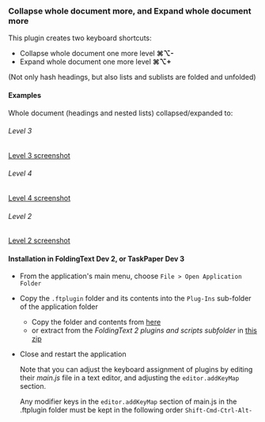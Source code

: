 ### Collapse whole document more, and Expand whole document more

This plugin creates two keyboard shortcuts:
- Collapse whole document one more level **⌘⌥-**
- Expand whole document one more level	**⌘⌥+**

(Not only hash headings, but also lists and sublists are folded and unfolded)




#### Examples

Whole document (headings and nested lists) collapsed/expanded to:

###### Level 3

<!-- ![](./Level3WholeDoc.png) -->

[Level 3 screenshot](https://github.com/RobTrew/tree-tools/blob/master/FoldingText%202%20plugins%20and%20scripts/change%20document%20expansion%20level.ftplugin/Level3WholeDoc.png)

###### Level 4
	
<!-- ![](./Level4WholeDoc.png) -->

[Level 4 screenshot](https://github.com/RobTrew/tree-tools/blob/master/FoldingText%202%20plugins%20and%20scripts/change%20document%20expansion%20level.ftplugin/Level4WholeDoc.png)

###### Level 2

<!-- ![](./Level2WholeDoc.png) -->

[Level 2 screenshot](https://github.com/RobTrew/tree-tools/blob/master/FoldingText%202%20plugins%20and%20scripts/change%20document%20expansion%20level.ftplugin/Level4WholeDoc.png)


#### Installation in FoldingText Dev 2, or TaskPaper Dev 3

- From the application's main menu, choose `File > Open Application Folder`
- Copy the `.ftplugin` folder and its contents into the `Plug-Ins` sub-folder of the application folder
	- Copy the folder and contents from [here](https://github.com/RobTrew/tree-tools/tree/master/FoldingText%202%20plugins%20and%20scripts)
	- or extract from the _FoldingText 2 plugins and scripts subfolder_ in [this zip](https://github.com/RobTrew/tree-tools/archive/master.zip)
- Close and restart the application

  Note that you can adjust the keyboard assignment of plugins by editing their _main.js_ file in a text editor, and adjusting the `editor.addKeyMap` section.

  Any modifier keys in the `editor.addKeyMap` section of main.js in the .ftplugin folder must be kept in the following order `Shift-Cmd-Ctrl-Alt-`


